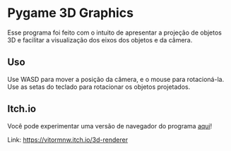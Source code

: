 # Pygame 3D Graphics

Esse programa foi feito com o intuito de apresentar a projeção de objetos 3D e facilitar a visualização dos eixos dos objetos e da câmera.

## Uso

Use WASD para mover a posição da câmera, e o mouse para rotacioná-la. Use as setas do teclado para rotacionar os objetos projetados.

## Itch.io

Você pode experimentar uma versão de navegador do programa [aqui](https://vitormnw.itch.io/3d-renderer)!

Link: https://vitormnw.itch.io/3d-renderer